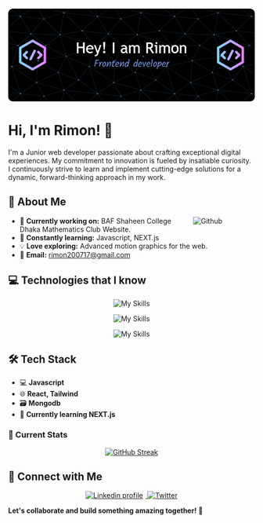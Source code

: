 ![Header](<https://raw.githubusercontent.com/HjRimon/HjRimon/main/assets/github-header-image%20(1).png>)

# Hi, I'm Rimon! 👋

I'm a Junior web developer passionate about crafting exceptional digital experiences. My commitment to innovation is fueled by insatiable curiosity. I continuously strive to learn and implement cutting-edge solutions for a dynamic, forward-thinking approach in my work.

## 🚀 About Me

<img width="25%" align="right" alt="Github" src="https://user-images.githubusercontent.com/48678280/88862734-4903af80-d201-11ea-968b-9c939d88a37c.gif" />

- 🔭 **Currently working on:** BAF Shaheen College Dhaka Mathematics Club Website.
- 🌱 **Constantly learning:** Javascript, NEXT.js
- 💡 **Love exploring:** Advanced motion graphics for the web.
- 📩 **Email:** rimon200717@gmail.com

## 💻 Technologies that I know

<p align="center">
  <img src="https://skillicons.dev/icons?i=html,css,js" alt="My Skills" />
</p>
<p align="center">
  <img src="https://skillicons.dev/icons?i=react,tailwind,mongodb,nodejs,expressjs" alt="My Skills" />
</p>

<p align="center">
  <img src="https://skillicons.dev/icons?i=vite,firebase,figma" alt="My Skills" />
</p>

## 🛠️ Tech Stack

- 💻 **Javascript**
- 🌐 **React, Tailwind**
- 🗃️ **Mongodb**
- 🚀 **Currently learning NEXT.js**

### 📝 Current Stats

<p align="center">

<p align="center">
  <a href="https://github.com/HjRimon">
    <img src="https://github-readme-streak-stats.herokuapp.com?user=HjRimon&theme=blueberry-duo&hide_border=true&border_radius=5" alt="GitHub Streak" />
  </a>
</p>

## 🔗 Connect with Me

<p align="center">
  <a href="https://www.linkedin.com/in/hasanath-jilhan-a86b3425a/">
    <img alt="Linkedin profile" title="Linkedin" src="https://raw.githubusercontent.com/Thomas-George-T/Thomas-George-T/master/assets/linkedin.svg" width="100" height="30" style="margin-right: 5px;" />
  </a>
  <a href="https://twitter.com/Hj_Rimon">
    <img alt="Twitter" src="https://raw.githubusercontent.com/Thomas-George-T/Thomas-George-T/master/assets/twitter.svg" title="Twitter" width="100" height="30" />
  </a>
</p>

**Let's collaborate and build something amazing together!** 🚀
